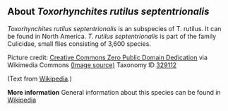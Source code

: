 **About *Toxorhynchites rutilus septentrionalis***
-------------------------
*Toxorhynchites rutilus septentrionalis* is an subspecies of T. 
rutilus. It can be found in North America. *T. rutilus septentrionalis* 
is part of the family Culicidae, small flies consisting of 3,600 species.

Picture credit: [Creative Commons Zero Public Domain Dedication](http://creativecommons.org/publicdomain/zero/1.0/deed.en) via Wikimedia Commons [(Image source)](https://en.wikipedia.org/wiki/File:Toxorhynchites_rutilus_septentrionalis.png)
Taxonomy ID [329112](https://www.uniprot.org/taxonomy/329112)

(Text from [Wikipedia](https://en.wikipedia.org/).)

**More information**
General information about this species can be found in [Wikipedia](https://en.wikipedia.org/wiki/Toxorhynchites_rutilus_septentrionalis)
